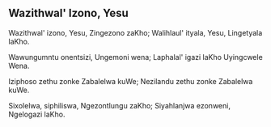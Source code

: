 ## Wazithwal' Izono, Yesu

Wazithwal' izono, Yesu, Zingezono zaKho;
Walihlaul' ityala, Yesu, Lingetyala laKho.

Wawungumntu onentsizi, Ungemoni wena;
Laphalal' igazi laKho Uyingcwele Wena.

Iziphoso zethu zonke Zabalelwa kuWe;
Nezilandu zethu zonke Zabalelwa kuWe.

Sixolelwa, siphiliswa, Ngezontlungu zaKho;
Siyahlanjwa ezonweni, Ngelogazi laKho.

